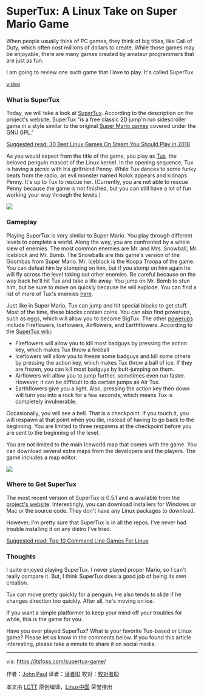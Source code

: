 SuperTux: A Linux Take on Super Mario Game
======
When people usually think of PC games, they think of big titles, like Call of Duty, which often cost millions of dollars to create. While those games may be enjoyable, there are many games created by amateur programmers that are just as fun.

I am going to review one such game that I love to play. It's called SuperTux.

[video](https://www.youtube.com/embed/pTax8-cdiZU?enablejsapi=1&autoplay=0&cc_load_policy=0&iv_load_policy=1&loop=0&modestbranding=1&rel=0&showinfo=0&fs=1&theme=dark&color=red&autohide=2&controls=2&playsinline=0&)

### What is SuperTux

Today, we will take a look at [SuperTux][1]. According to the description on the project's website, SuperTux "is a free classic 2D jump'n run sidescroller game in a style similar to the original [Super Mario games][2] covered under the GNU GPL."

[Suggested read: 30 Best Linux Games On Steam You Should Play in 2018][11]

As you would expect from the title of the game, you play as [Tux][3], the beloved penguin mascot of the Linux kernel. In the opening sequence, Tux is having a picnic with his girlfriend Penny. While Tux dances to some funky beats from the radio, an evil monster named Nolok appears and kidnaps Penny. It's up to Tux to rescue her. (Currently, you are not able to rescue Penny because the game is not finished, but you can still have a lot of fun working your way through the levels.)

![][4]


### Gameplay

Playing SuperTux is very similar to Super Mario. You play through different levels to complete a world. Along the way, you are confronted by a whole slew of enemies. The most common enemies are Mr. and Mrs. Snowball, Mr. Iceblock and Mr. Bomb. The Snowballs are this game's version of the Goombas from Super Mario. Mr. Iceblock is the Koopa Troopa of the game. You can defeat him by stomping on him, but if you stomp on him again he will fly across the level taking out other enemies. Be careful because on the way back he'll hit Tux and take a life away. You jump on Mr. Bomb to stun him, but be sure to move on quickly because he will explode. You can find a list of more of Tux's enemies [here][5].

Just like in Super Mario, Tux can jump and hit special blocks to get stuff. Most of the time, these blocks contain coins. You can also find powerups, such as eggs, which will allow you to become BigTux. The other [powerups][6] include Fireflowers, Iceflowers, Airflowers, and Earthflowers. According to the [SuperTux wiki][7]:

   * Fireflowers will allow you to kill most badguys by pressing the action key, which makes Tux throw a fireball
   * Iceflowers will allow you to freeze some badguys and kill some others by pressing the action key, which makes Tux throw a ball of ice. If they are frozen, you can kill most badguys by butt-jumping on them.
   * Airflowers will allow you to jump further, sometimes even run faster. However, it can be difficult to do certain jumps as Air Tux.
   * Earthflowers give you a light. Also, pressing the action key then down will turn you into a rock for a few seconds, which means Tux is completely invulnerable.

Occasionally, you will see a bell. That is a checkpoint. If you touch it, you will respawn at that point when you die, instead of having to go back to the beginning. You are limited to three respawns at the checkpoint before you are sent to the beginning of the level.

You are not limited to the main Iceworld map that comes with the game. You can download several extra maps from the developers and the players. The game includes a map editor.

![][8]

### Where to Get SuperTux

The most recent version of SuperTux is 0.5.1 and is available from the [project's website][9]. Interestingly, you can download installers for Windows or Mac or the source code. They don't have any Linux packages to download.

However, I'm pretty sure that SuperTux is in all the repos. I've never had trouble installing it on any distro I've tried.

[Suggested read: Top 10 Command Line Games For Linux][10]


### Thoughts

I quite enjoyed playing SuperTux. I never played proper Mario, so I can't really compare it. But, I think SuperTux does a good job of being its own creation.

Tux can move pretty quickly for a penguin. He also tends to slide if he changes direction too quickly. After all, he's moving on ice.

If you want a simple platformer to keep your mind off your troubles for while, this is the game for you.

Have you ever played SuperTux? What is your favorite Tux-based or Linux game? Please let us know in the comments below. If you found this article interesting, please take a minute to share it on social media.

--------------------------------------------------------------------------------

via: https://itsfoss.com/supertux-game/

作者：[John Paul][a]
译者：[译者ID](https://github.com/译者ID)
校对：[校对者ID](https://github.com/校对者ID)

本文由 [LCTT](https://github.com/LCTT/TranslateProject) 原创编译，[Linux中国](https://linux.cn/) 荣誉推出

[a]:https://itsfoss.com/author/john/
[1]:https://www.supertux.org/index.html
[2]:https://en.wikipedia.org/wiki/Super_Mario_Bros.
[3]:https://en.wikipedia.org/wiki/Tux
[4]:https://4bds6hergc-flywheel.netdna-ssl.com/wp-content/uploads/2017/12/supertux-home.png
[5]:https://github.com/SuperTux/supertux/wiki/Badguys
[6]:https://github.com/SuperTux/supertux/wiki/User-Manual#powerups
[7]:https://github.com/SuperTux/supertux/wiki/User-Manual
[8]:https://4bds6hergc-flywheel.netdna-ssl.com/wp-content/uploads/2017/12/supertux-map.png
[9]:https://www.supertux.org/download.html
[10]:https://itsfoss.com/best-command-line-games-linux/
[11]:https://itsfoss.com/best-linux-games-steam/
